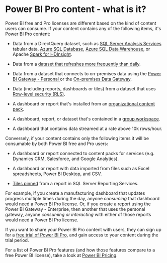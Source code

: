 <properties
   pageTitle="Power BI Pro content - what is it?"
   description="Power BI Pro content - what is it?"
   services="powerbi"
   documentationCenter=""
   authors="davidiseminger"
   manager="mblythe"
   backup=""
   editor=""
   tags=""
   qualityFocus="no"
   qualityDate=""/>

<tags
   ms.service="powerbi"
   ms.devlang="NA"
   ms.topic="get-started-article"
   ms.tgt_pltfrm="NA"
   ms.workload="powerbi"
   ms.date="09/29/2016"
   ms.author="davidi"/>

# Power BI Pro content - what is it?  

Power BI free and Pro licenses are different based on the kind of content users can consume. If your content contains any of the following items, it's Power BI Pro content:

-   Data from a DirectQuery dataset, such as <bpt id="p1">[</bpt>SQL Server Analysis Services<ept id="p1">](powerbi-sql-server-analysis-services-tabular-data.md)</ept> tabular data, <bpt id="p2">[</bpt>Azure SQL Database<ept id="p2">](powerbi-azure-sql-database-with-direct-connect.md)</ept>, <bpt id="p3">[</bpt>Azure SQL Data Warehouse<ept id="p3">](powerbi-azure-sql-data-warehouse-with-direct-connect.md)</ept>, or Apache <bpt id="p4">[</bpt>Spark for HDInsight<ept id="p4">](powerbi-spark-on-hdinsight-with-direct-connect.md)</ept>.

-   Data from a <bpt id="p1">[</bpt>dataset that refreshes more frequently than daily<ept id="p1">](powerbi-refresh-data.md)</ept>.

-   Data from a dataset that connects to on-premises data using the <bpt id="p1">[</bpt>Power BI Gateway - Personal <ept id="p1">](powerbi-personal-gateway.md)</ept> or the <bpt id="p2">[</bpt>On-premises Data Gateway<ept id="p2">](powerbi-gateway-onprem.md)</ept>.

-   Data (including reports, dashboards or tiles) from a dataset that uses <bpt id="p1">[</bpt>Row-level security (RLS)<ept id="p1">](powerbi-admin-rls.md)</ept>.

-   A dashboard or report that's installed from an <bpt id="p1">[</bpt>organizational content pack<ept id="p1">](powerbi-service-organizational-content-packs-introduction.md)</ept>.

-   A dashboard, report, or dataset that's contained in a <bpt id="p1">[</bpt>group workspace<ept id="p1">](powerbi-service-create-a-group-in-power-bi.md)</ept>.

-   A dashboard that contains data streamed at a rate above 10k rows/hour.

Conversely, if your content contains only the following items it will be consumable by both Power BI free and Pro users:

-   A dashboard or report connected to content packs for services (e.g. Dynamics CRM, Salesforce, and Google Analytics).

-   A dashboard or report with data imported from files such as Excel spreadsheets, Power BI Desktop, and CSV.

-   <bpt id="p1">[</bpt>Tiles pinned<ept id="p1">](https://msdn.microsoft.com/library/mt604784.aspx)</ept> from a report in SQL Server Reporting Services.


For example, if you create a manufacturing dashboard that updates progress multiple times during the day, anyone <bpt id="p1">*</bpt>consuming<ept id="p1">*</ept> that dashboard would need a Power BI Pro license. Or, if you create a report using the Power BI Gateway - Enterprise, then another that uses the personal gateway, anyone <bpt id="p1">*</bpt>consuming or interacting<ept id="p1">*</ept> with either of those reports would need a Power BI Pro license.

If you want to share your Power BI Pro content with users, they can sign up for a <bpt id="p1">[</bpt>free trial of Power BI Pro<ept id="p1">](powerbi-service-self-service-signup-for-power-bi.md#power-bi-pro-60-day-trial)</ept>, and gain access to your content during the trial period.

For a list of Power BI Pro features (and how those features compare to a free Power BI license), take a look at <bpt id="p1">[</bpt>Power BI Pricing<ept id="p1">](https://powerbi.microsoft.com/pricing)</ept>.
